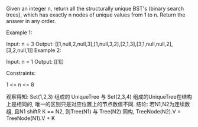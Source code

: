 Given an integer n, return all the structurally unique BST's (binary search trees), which has exactly n nodes of unique values from 1 to n. Return the answer in any order.

 

Example 1:


Input: n = 3
Output: [[1,null,2,null,3],[1,null,3,2],[2,1,3],[3,1,null,null,2],[3,2,null,1]]
Example 2:

Input: n = 1
Output: [[1]]
 

Constraints:

1 <= n <= 8



观察得知: Set(1,2,3) 组成的 UniqueTree 与 Set(2,3,4) 组成的UniqueTree在结构上是相同的,
唯一的区别只是对应位置上的节点数值不同.
结论: 若N1,N2为连续数组, 且N1 shiftR K == N2, 
则Tree(N1) 与 Tree(N2) 同构, TreeNode(N2).V = TreeNode(N1).V + K
